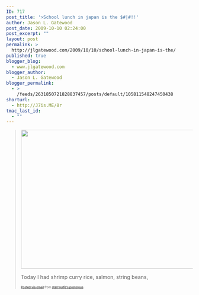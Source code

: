 ```yaml
---
ID: 717
post_title: '>School lunch in japan is the $#|#!!'
author: Jason L. Gatewood
post_date: 2009-10-10 02:24:00
post_excerpt: ""
layout: post
permalink: >
  http://jlgatewood.com/2009/10/10/school-lunch-in-japan-is-the/
published: true
blogger_blog:
  - www.jlgatewood.com
blogger_author:
  - Jason L. Gatewood
blogger_permalink:
  - >
    /feeds/2631850721828837457/posts/default/105811548247450438
shorturl:
  - http://J7is.ME/8r
tmac_last_id:
  - ""
---
```

><a href="http://posterous.com/getfile/files.posterous.com/starrwulfe/QChVQD0T5QkcwrNLQ9BRWIPiP7MEf8rrGxpltIWP0OeDj9jNf0Q4iraZ8J4W/photo.jpg"><img src="http://posterous.com/getfile/files.posterous.com/starrwulfe/DjfB02jlVkyjmWeqLRxxoI2If82qeeyxWFt9xHoj5klbrThgv0zz512FI4Ua/photo.jpg.scaled.500.jpg" width="500" height="375" /></a> <p>Today I had shrimp curry rice, salmon, string beans,</p>      <p style="font-size: 8px;">  <a href="http://posterous.com">Posted via email</a>   from <a href="http://starrwulfe.posterous.com/school-lunch-in-japan-is-the">starrwulfe's posterous</a>  </p>